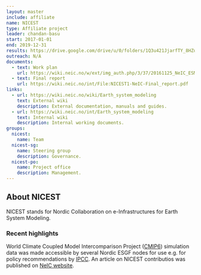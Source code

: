 ```yaml
---
layout: master
include: affiliate
name: NICEST
type: Affiliate project
leader: chandan-basu
start: 2017-01-01
end: 2019-12-31
results: https://drive.google.com/drive/u/0/folders/1Q3u421JjarfTY_8HZumszEki_oEHoAx-
outreach: N/A
documents:
  - text: Work plan
    url: https://wiki.neic.no/w/ext/img_auth.php/3/37/20161125_NeIC_ESM_work_plan_approved.pdf
  - text: Final report
    url: https://wiki.neic.no/int/File:NICEST1-NeIC-Final_report.pdf
links:
  - url: https://wiki.neic.no/wiki/Earth_system_modeling
    text: External wiki
    description: External documentation, manuals and guides.
  - url: https://wiki.neic.no/int/Earth_system_modeling
    text: Internal wiki
    description: Internal working documents.
groups:
  nicest:
    name: Team
  nicest-sg:
    name: Steering group
    description: Governance.
  nicest-po:
    name: Project office
    description: Management.
---
```


## About NICEST
NICEST stands for Nordic Collaboration on e-Infrastructures for Earth System Modeling.

### Recent highlights
World Climate Coupled Model Intercomparison Project ([CMIP6](https://www.wcrp-climate.org/wgcm-cmip/wgcm-cmip6)) simulation data was made accessible by several Nordic ESGF nodes for use e.g. for policy recommendations by [IPCC](https://www.ipcc.ch). An article on NICEST contributios was published on [NeIC website](https://neic.no/news/2019/11/13/CMIP6/). 


